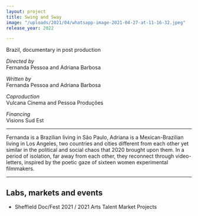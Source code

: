 ```yaml
---
layout: project
title: Swing and Sway
image: "/uploads/2021/04/whatsapp-image-2021-04-27-at-11-16-32.jpeg"
release_year: 2022

---
```

Brazil, documentary in post production

_Directed by_  
Fernanda Pessoa and Adriana Barbosa

_Written by_  
Fernanda Pessoa and Adriana Barbosa

_Coproduction_  
Vulcana Cinema and Pessoa Produções

_Financing_  
Visions Sud Est

***

Fernanda is a Brazilian living in São Paulo, Adriana is a Mexican-Brazilian living in Los Angeles, two countries and cities different from each other yet similar in the political and social chaos that 2020 brought upon them. In a period of isolation, far away from each other, they reconnect through video-letters, inspired by the poetic gaze of sixteen women experimental filmmakers.

***

## Labs, markets and events

* Sheffield Doc/Fest 2021 / 2021 Arts Talent Market Projects